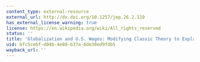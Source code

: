 ```yaml
---
content_type: external-resource
external_url: http://dx.doi.org/10.1257/jep.26.2.119
has_external_license_warning: true
license: https://en.wikipedia.org/wiki/All_rights_reserved
status: ''
title: 'Globalization and U.S. Wages: Modifying Classic Theory to Explain Recent Facts'
uid: bfc5cebf-d04b-4e80-b37a-6de30ed9fdb5
wayback_url: ''
---
```

